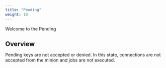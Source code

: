 ```yaml
---
title: "Pending"
weight: 10
---
```


Welcome to the Pending

<h1 style="color:black;font-size:20px;">Overview</h1>

Pending keys are not accepted or denied. In this state, connections are not accepted from the minion and jobs are not executed.


